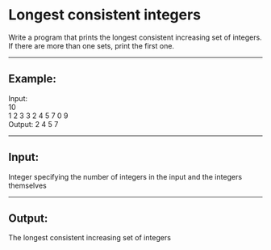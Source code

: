# Longest consistent integers
Write a program that prints the longest consistent increasing set of integers. If there are more than one sets, print the first one.

-----

## Example: 
Input:\
10\
1 2 3 3 2 4 5 7 0 9\
Output: 2 4 5 7

-----

## Input:
Integer specifying the number of integers in the input and the integers themselves

-----

## Output:
The longest consistent increasing set of integers